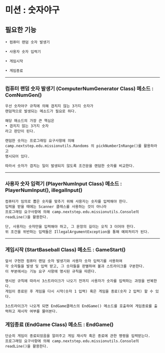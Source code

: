 # 미션 : 숫자야구

## 필요한 기능
    • 컴퓨터 랜덤 숫자 발생기

    • 사용자 숫자 입력기

    • 게임시작

    • 게임종료
---
### 컴퓨터 랜덤 숫자 발생기 (ComputerNumGenerator Class)  메소드 : ComNumGen()
    우선 숫자야구 규칙에 의해 겹치지 않는 3가지 숫자가
    랜덤적으로 발생되는 메소드가 필요로 하다.

    해당 매소드의 가장 큰 핵심은
    • 겹치지 않는 3가지 숫자
    라고 판단이 된다.

    랜덤한 숫자는 프로그래밍 요구사항에 의해 camp.nextstep.edu.missionutils.Randoms 의 pickNumberInRange()를 활용하라고
    명시되어 있다.
    
    따라서 숫자가 겹치는 일이 발생되지 않도록 조건문을 랜덤한 숫자를 비교한다.
---
### 사용자 숫자 입력기 (PlayerNumInput Class)   메소드 : PlayerNumInput(), illegalInput()
    컴퓨터가 임의로 뽑은 숫자를 맞추기 위해 사용자는 숫자를 입력해야 한다.
    입력을 받을 때에는 Scanner 클래스를 사용하는 것이 아니라
    프로그래밍 요구사항에 의해 camp.nextstep.edu.missionutils.Console의 readLine()을 활용한다.
    
    단, 사용자는 숫자만을 입력해야 하고, 그 문장의 길이는 오직 3 이어야 한다.
    위 조건을 위반하는 입력들은 IllegalArgumentException을 통해 예외처리가 된다.
---
### 게임시작 (StartBaseball Class)  메소드 : GameStart()
    앞서 구현한 컴퓨터 랜덤 숫자 발생기와 사용자 숫자 입력기를 사용하여
    각 숫자들을 발생 및 입력 받고, 그 숫자들을 판별하여 볼과 스트라이크를 구분한다.
    이 부분에서는 기능 요구 사항에 명시된 규칙을 따른다.
    
    명시된 규칙에 따라서 3스트라이크가 나오기 전까지 사용자가 숫자를 입력하는 과정을 반복한다.
    게임이 종료된 후 게임을 다시 시작(숫자 1 입력) 혹은 게임을 종료(숫자 2 입력) 할 수 있다.

    3스트라이크가 나오게 되면 EndGame클래스의 EndGame() 메소드를 호출하여 게임종료를 출력하고 재시작 여부를 물어본다.
    
### 게임종료 (EndGame Class)    메소드 : EndGame()
    단순히 게임이 종료되었음을 알려주고 게임 재시작 혹은 종료에 관한 명령을 입력받는다.
    프로그래밍 요구사항에 의해 camp.nextstep.edu.missionutils.Console의 readLine()을 활용한다.